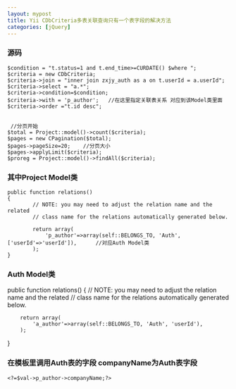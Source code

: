 ```yaml
---
layout: mypost
title: Yii CDbCriteria多表关联查询只有一个表字段的解决方法
categories: [jQuery]
---
```


### 源码

```
$condition = "t.status=1 and t.end_time>=CURDATE() $where ";
$criteria = new CDbCriteria;
$criteria->join = "inner join zxjy_auth as a on t.userId = a.userId";
$criteria->select = "a.*";
$criteria->condition=$condition;	
$criteria->with = 'p_author';	//在这里指定关联表关系 对应到该Model类里面
$criteria->order ="t.id desc";


 //分页开始
$total = Project::model()->count($criteria);
$pages = new CPagination($total);
$pages->pageSize=20;	//分页大小
$pages->applyLimit($criteria);
$proreg = Project::model()->findAll($criteria);
```


### 其中Project Model类

```
public function relations()
{
		// NOTE: you may need to adjust the relation name and the related
		// class name for the relations automatically generated below.
		
		return array(
			'p_author'=>array(self::BELONGS_TO, 'Auth', ['userId'=>'userId']),  	//对应Auth Model类
		);
}
```

### Auth Model类

public function relations()
{
		// NOTE: you may need to adjust the relation name and the related
		// class name for the relations automatically generated below.
		
		return array(
			'a_author'=>array(self::BELONGS_TO, 'Auth', 'userId'),  
		);	
}


### 在模板里调用Auth表的字段 companyName为Auth表字段

```
<?=$val->p_author->companyName;?>
```





